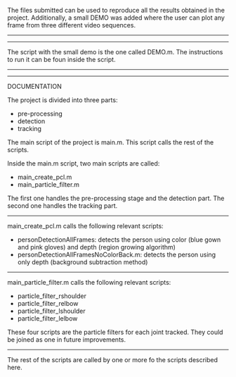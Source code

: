The files submitted can be used to reproduce all the results obtained in the project.
Additionally, a small DEMO was added where the user can plot any frame from three different video sequences.

---------------------------------------------------------------------------------------------------------
---------------------------------------------------------------------------------------------------------
The script with the small demo is the one called DEMO.m.
The instructions to run it can be foun inside the script.


---------------------------------------------------------------------------------------------------------
---------------------------------------------------------------------------------------------------------
DOCUMENTATION

The project is divided into three parts:
- pre-processing
- detection
- tracking

The main script of the project is main.m. This script calls the rest of the scripts.

Inside the main.m script, two main scripts are called:
- main_create_pcl.m
- main_particle_filter.m

The first one handles the pre-processing stage and the detection part.
The second one handles the tracking part.


---------------------------------------------------------------------------------------------------------
main_create_pcl.m calls the following relevant scripts:
- personDetectionAllFrames: detects the person using color (blue gown and pink gloves) and depth (region growing algorithm)
- personDetectionAllFramesNoColorBack.m: detects the person using only depth (background subtraction method)

---------------------------------------------------------------------------------------------------------
main_particle_filter.m calls the following relevant scripts:
- particle_filter_rshoulder
- particle_filter_relbow
- particle_filter_lshoulder
- particle_filter_lelbow

These four scripts are the particle filters for each joint tracked. They could be joined as one in future improvements.

---------------------------------------------------------------------------------------------------------
The rest of the scripts are called by one or more fo the scripts described here.

